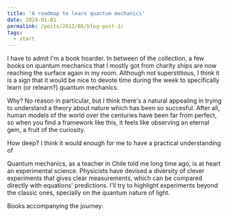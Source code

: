 ```yaml
---
title: 'A roadmap to learn quantum mechanics'
date: 2024-01-01
permalink: /posts/2012/08/blog-post-1/
tags:
  - start
---
```


I have to admit I'm a book hoarder. In between of the collection, a few books on quantum mechanics that I mostly got from charity ships are now reaching the surface again in my room. Although not superstitious, I think it is a sign that it would be nice to devote time during the week to specifically learn (or relearn?) quantum mechanics.

Why? No reason in particular, but I think there's a natural appealing in trying to understand a theory about nature which has been so succesful. After all, human models of the world over the centuries have been far from perfect, so when you find a framework like this, it feels like observing an eternal gem, a fruit of the curiosity.

How deep? I think it would enough for me to have a practical understanding of 

Quantum mechanics, as a teacher in Chile told me long time ago, is at heart an experimental science. Physicists have devised a diversity of clever experiments that gives clear measurements, which can be compared directly with equations' predictions. I'll try to highlight experiments beyond the classic ones, specially on the quantum nature of light.

Books accompanying the journey:

